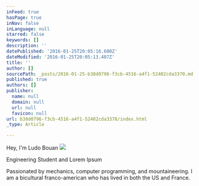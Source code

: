 ```yaml
---
inFeed: true
hasPage: true
inNav: false
inLanguage: null
starred: false
keywords: []
description: ''
datePublished: '2016-01-25T20:05:16.600Z'
dateModified: '2016-01-25T20:05:13.407Z'
title: ''
author: []
sourcePath: _posts/2016-01-25-b38d0796-f3cb-4516-a4f1-52402cda3370.md
published: true
authors: []
publisher:
  name: null
  domain: null
  url: null
  favicon: null
url: b38d0796-f3cb-4516-a4f1-52402cda3370/index.html
_type: Article

---
```

Hey, I'm Ludo Bouan
![](https://s3-us-west-2.amazonaws.com/the-grid-img/p/605c870f2e9c6d6c4d3fe5ee2f0d0691d2829d65.jpg)

Engineering Student and Lorem Ipsum

Passionated by mechanics, computer programming, and mountaineering. I am a bicultural franco-american who has lived in both the US and France.